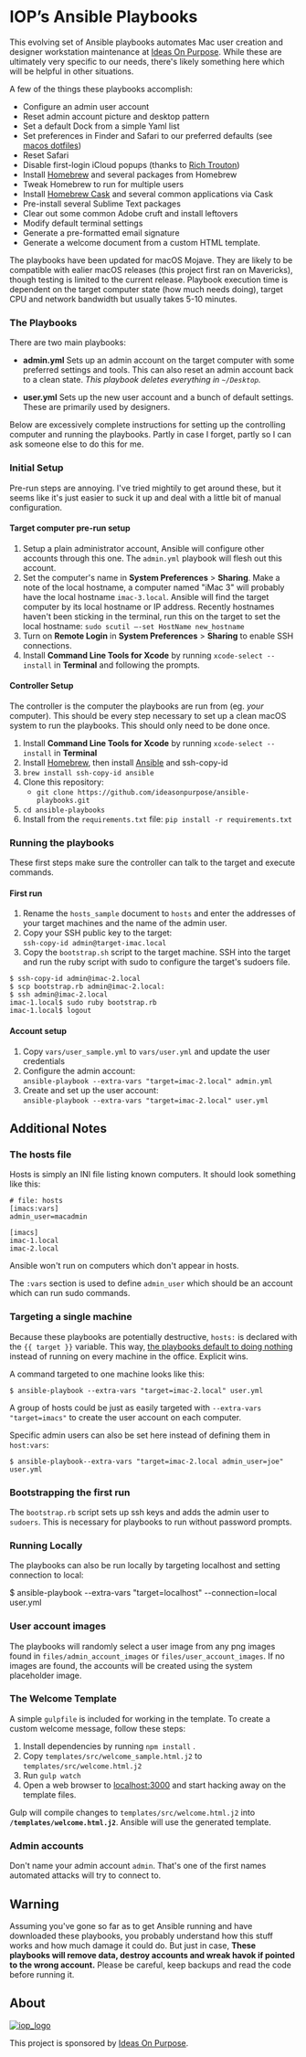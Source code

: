 # IOP’s Ansible Playbooks

This evolving set of Ansible playbooks automates Mac user creation and designer workstation maintenance at [Ideas On Purpose][iop]. While these are ultimately very specific to our needs, there's likely something here which will be helpful in other situations.

A few of the things these playbooks accomplish:

- Configure an admin user account
- Reset admin account picture and desktop pattern
- Set a default Dock from a simple Yaml list
- Set preferences in Finder and Safari to our preferred defaults (see [macos dotfiles][dotfiles])
- Reset Safari
- Disable first-login iCloud popups (thanks to [Rich Trouton][rtrouton])
- Install [Homebrew][] and several packages from Homebrew
- Tweak Homebrew to run for multiple users
- Install [Homebrew Cask][cask] and several common applications via Cask
- Pre-install several Sublime Text packages
- Clear out some common Adobe cruft and install leftovers
- Modify default terminal settings
- Generate a pre-formatted email signature
- Generate a welcome document from a custom HTML template.

The playbooks have been updated for macOS Mojave. They are likely to be compatible with ealier macOS releases (this project first ran on Mavericks), though testing is limited to the current release. Playbook execution time is dependent on the target computer state (how much needs doing), target CPU and network bandwidth but usually takes 5-10 minutes.

### The Playbooks

There are two main playbooks:

- **admin.yml**
  Sets up an admin account on the target computer with some preferred settings and tools. This can also reset an admin account back to a clean state. _This playbook deletes everything in `~/Desktop`._

- **user.yml**
  Sets up the new user account and a bunch of default settings. These are primarily used by designers.

Below are excessively complete instructions for setting up the controlling computer and running the playbooks. Partly in case I forget, partly so I can ask someone else to do this for me.

### Initial Setup

Pre-run steps are annoying. I've tried mightily to get around these, but it seems like it's just easier to suck it up and deal with a little bit of manual configuration.

#### Target computer pre-run setup

1.  Setup a plain administrator account, Ansible will configure other accounts through this one. The `admin.yml` playbook will flesh out this account.
2.  Set the computer's name in **System Preferences** > **Sharing**. Make a note of the local hostname, a computer named "iMac 3" will probably have the local hostname `imac-3.local`. Ansible will find the target computer by its local hostname or IP address. Recently hostnames haven't been sticking in the terminal, run this on the target to set the local hostname: `sudo scutil –-set HostName new_hostname`
3.  Turn on **Remote Login** in **System Preferences** > **Sharing** to enable SSH connections.
4.  Install **Command Line Tools for Xcode** by running `xcode-select --install` in **Terminal** and following the prompts.

#### Controller Setup

The controller is the computer the playbooks are run from (eg. _your_ computer). This should be every step necessary to set up a clean macOS system to run the playbooks. This should only need to be done once.

1.  Install **Command Line Tools for Xcode** by running `xcode-select --install` in **Terminal**
2.  Install [Homebrew][], then install [Ansible](http://docs.ansible.com/ansible) and ssh-copy-id
3.  `brew install ssh-copy-id ansible`
4.  Clone this repository:
    - `git clone https://github.com/ideasonpurpose/ansible-playbooks.git`
5.  `cd ansible-playbooks`
6.  Install from the `requirements.txt` file: `pip install -r requirements.txt`

### Running the playbooks

These first steps make sure the controller can talk to the target and execute commands.

#### First run

1.  Rename the `hosts_sample` document to `hosts` and enter the addresses of your target machines and the name of the admin user.
2.  Copy your SSH public key to the target:  
    `ssh-copy-id admin@target-imac.local`
3.  Copy the `bootstrap.sh` script to the target machine. SSH into the target and run the ruby script with sudo to configure the target's sudoers file.

```
$ ssh-copy-id admin@imac-2.local
$ scp bootstrap.rb admin@imac-2.local:
$ ssh admin@imac-2.local
imac-1.local$ sudo ruby bootstrap.rb
imac-1.local$ logout
```

#### Account setup

1.  Copy `vars/user_sample.yml` to `vars/user.yml` and update the user credentials
2.  Configure the admin account:  
    `ansible-playbook --extra-vars "target=imac-2.local" admin.yml`
3.  Create and set up the user account:  
    `ansible-playbook --extra-vars "target=imac-2.local" user.yml`

## Additional Notes

### The hosts file

Hosts is simply an INI file listing known computers. It should look something like this:

    # file: hosts
    [imacs:vars]
    admin_user=macadmin

    [imacs]
    imac-1.local
    imac-2.local

Ansible won't run on computers which don't appear in hosts.

The `:vars` section is used to define `admin_user` which should be an account which can run sudo commands.

### Targeting a single machine

Because these playbooks are potentially destructive, `hosts:` is declared with the `{{ target }}` variable. This way, [the playbooks default to doing nothing](http://stackoverflow.com/q/18195142) instead of running on every machine in the office. Explicit wins.

A command targeted to one machine looks like this:

    $ ansible-playbook --extra-vars "target=imac-2.local" user.yml

A group of hosts could be just as easily targeted with `--extra-vars "target=imacs"` to create the user account on each computer.

Specific admin users can also be set here instead of defining them in `host:vars`:

    $ ansible-playbook--extra-vars "target=imac-2.local admin_user=joe" user.yml

### Bootstrapping the first run

The `bootstrap.rb` script sets up ssh keys and adds the admin user to `sudoers`. This is necessary for playbooks to run without password prompts.

### Running Locally

The playbooks can also be run locally by targeting localhost and setting connection to local:

\$ ansible-playbook --extra-vars "target=localhost" --connection=local user.yml

### User account images

The playbooks will randomly select a user image from any png images found in `files/admin_account_images` or `files/user_account_images`. If no images are found, the accounts will be created using the system placeholder image.

### The Welcome Template

A simple `gulpfile` is included for working in the template. To create a custom welcome message, follow these steps:

1.  Install dependencies by running `npm install` .
2.  Copy `templates/src/welcome_sample.html.j2` to `templates/src/welcome.html.j2`
3.  Run `gulp watch`
4.  Open a web browser to [localhost:3000](http://localhost:3000) and start hacking away on the template files.

Gulp will compile changes to `templates/src/welcome.html.j2` into **`/templates/welcome.html.j2`**. Ansible will use the generated template.

### Admin accounts

Don't name your admin account `admin`. That's one of the first names automated attacks will try to connect to.

## Warning

Assuming you've gone so far as to get Ansible running and have downloaded these playbooks, you probably understand how this stuff works and how much damage it could do. But just in case, **These playbooks will remove data, destroy accounts and wreak havok if pointed to the wrong account.** Please be careful, keep backups and read the code before running it.

## About

[![iop_logo](https://avatars1.githubusercontent.com/u/2059022?s=100&v=4)][iop]

This project is sponsored by [Ideas On Purpose][iop].

[iop]: http://ideasonpurpose.com
[dotfiles]: https://github.com/mathiasbynens/dotfiles/blob/master/.macos
[homebrew]: http://brew.sh
[cask]: https://github.com/phinze/homebrew-cask
[venvw]: https://bitbucket.org/dhellmann/virtualenvwrapper/
[venvw install]: http://virtualenvwrapper.readthedocs.org/en/latest/install.html
[rtrouton]: http://derflounder.wordpress.com/2014/10/16/disabling-the-icloud-and-diagnostics-pop-up-windows-in-yosemite/
